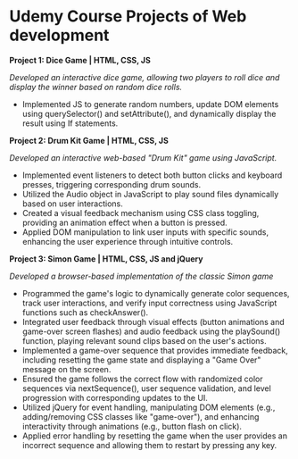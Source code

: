 # Udemy Course Projects of Web development
**Project 1: Dice Game | HTML, CSS, JS**

  *Developed an interactive dice game, allowing two players to roll dice and display the winner based on random dice rolls.*
- Implemented JS to generate random numbers, update DOM elements using querySelector() and setAttribute(), and dynamically display the result using If statements.

**Project 2: Drum Kit Game | HTML, CSS, JS**

  *Developed an interactive web-based "Drum Kit" game using JavaScript.*
- Implemented event listeners to detect both button clicks and keyboard presses, triggering corresponding drum sounds.
- Utilized the Audio object in JavaScript to play sound files dynamically based on user interactions.
- Created a visual feedback mechanism using CSS class toggling, providing an animation effect when a button is pressed.
- Applied DOM manipulation to link user inputs with specific sounds, enhancing the user experience through intuitive controls.
  
**Project 3: Simon Game | HTML, CSS, JS and jQuery**

  *Developed a browser-based implementation of the classic Simon game*
- Programmed the game's logic to dynamically generate color sequences, track user interactions, and verify input correctness using JavaScript functions such as checkAnswer().
- Integrated user feedback through visual effects (button animations and game-over screen flashes) and audio feedback using the playSound() function, playing relevant sound clips based on the user's actions.
- Implemented a game-over sequence that provides immediate feedback, including resetting the game state and displaying a "Game Over" message on the screen.
- Ensured the game follows the correct flow with randomized color sequences via nextSequence(), user sequence validation, and level progression with corresponding updates to the UI.
- Utilized jQuery for event handling, manipulating DOM elements (e.g., adding/removing CSS classes like "game-over"), and enhancing interactivity through animations (e.g., button flash on click).
- Applied error handling by resetting the game when the user provides an incorrect sequence and allowing them to restart by pressing any key.

